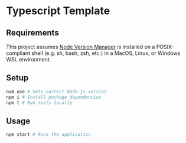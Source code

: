 # Typescript Template

## Requirements

This project assumes [Node Version Manager](https://github.com/nvm-sh/nvm) is installed on a POSIX-compliant shell (e.g. sh, bash, zsh, etc.) in a MacOS, Linux, or Windows WSL environment.

## Setup

```sh
nvm use # Sets correct Node.js version
npm i # Install package dependencies
npm t # Run tests locally
```

## Usage

```sh
npm start # Runs the application
```
